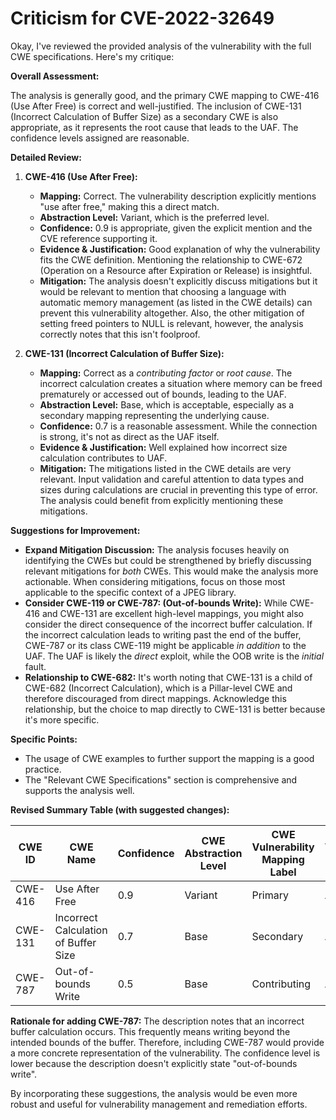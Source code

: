 # Criticism for CVE-2022-32649

Okay, I've reviewed the provided analysis of the vulnerability with the full CWE specifications. Here's my critique:

**Overall Assessment:**

The analysis is generally good, and the primary CWE mapping to CWE-416 (Use After Free) is correct and well-justified. The inclusion of CWE-131 (Incorrect Calculation of Buffer Size) as a secondary CWE is also appropriate, as it represents the root cause that leads to the UAF. The confidence levels assigned are reasonable.

**Detailed Review:**

1.  **CWE-416 (Use After Free):**
    *   **Mapping:** Correct. The vulnerability description explicitly mentions "use after free," making this a direct match.
    *   **Abstraction Level:** Variant, which is the preferred level.
    *   **Confidence:** 0.9 is appropriate, given the explicit mention and the CVE reference supporting it.
    *   **Evidence & Justification:** Good explanation of why the vulnerability fits the CWE definition. Mentioning the relationship to CWE-672 (Operation on a Resource after Expiration or Release) is insightful.
    *   **Mitigation:** The analysis doesn't explicitly discuss mitigations but it would be relevant to mention that choosing a language with automatic memory management (as listed in the CWE details) can prevent this vulnerability altogether. Also, the other mitigation of setting freed pointers to NULL is relevant, however, the analysis correctly notes that this isn't foolproof.

2.  **CWE-131 (Incorrect Calculation of Buffer Size):**
    *   **Mapping:** Correct as a *contributing factor* or *root cause*. The incorrect calculation creates a situation where memory can be freed prematurely or accessed out of bounds, leading to the UAF.
    *   **Abstraction Level:** Base, which is acceptable, especially as a secondary mapping representing the underlying cause.
    *   **Confidence:** 0.7 is a reasonable assessment. While the connection is strong, it's not as direct as the UAF itself.
    *   **Evidence & Justification:** Well explained how incorrect size calculation contributes to UAF.
    *   **Mitigation:** The mitigations listed in the CWE details are very relevant. Input validation and careful attention to data types and sizes during calculations are crucial in preventing this type of error. The analysis could benefit from explicitly mentioning these mitigations.

**Suggestions for Improvement:**

*   **Expand Mitigation Discussion:** The analysis focuses heavily on identifying the CWEs but could be strengthened by briefly discussing relevant mitigations for *both* CWEs. This would make the analysis more actionable. When considering mitigations, focus on those most applicable to the specific context of a JPEG library.
*   **Consider CWE-119 or CWE-787: (Out-of-bounds Write):** While CWE-416 and CWE-131 are excellent high-level mappings, you might also consider the direct consequence of the incorrect buffer calculation. If the incorrect calculation leads to writing past the end of the buffer, CWE-787 or its class CWE-119 might be applicable *in addition* to the UAF. The UAF is likely the *direct* exploit, while the OOB write is the *initial* fault.
*   **Relationship to CWE-682:** It's worth noting that CWE-131 is a child of CWE-682 (Incorrect Calculation), which is a Pillar-level CWE and therefore discouraged from direct mappings. Acknowledge this relationship, but the choice to map directly to CWE-131 is better because it's more specific.

**Specific Points:**

*   The usage of CWE examples to further support the mapping is a good practice.
*   The "Relevant CWE Specifications" section is comprehensive and supports the analysis well.

**Revised Summary Table (with suggested changes):**

| CWE ID | CWE Name | Confidence | CWE Abstraction Level | CWE Vulnerability Mapping Label | CWE-Vulnerability Mapping Notes |
|---|---|---|---|---|---|
| CWE-416 | Use After Free | 0.9 | Variant | Primary | Allowed |
| CWE-131 | Incorrect Calculation of Buffer Size | 0.7 | Base | Secondary | Allowed |
| CWE-787 | Out-of-bounds Write | 0.5 | Base | Contributing | Allowed |

**Rationale for adding CWE-787:** The description notes that an incorrect buffer calculation occurs. This frequently means writing beyond the intended bounds of the buffer. Therefore, including CWE-787 would provide a more concrete representation of the vulnerability. The confidence level is lower because the description doesn't explicitly state "out-of-bounds write".

By incorporating these suggestions, the analysis would be even more robust and useful for vulnerability management and remediation efforts.